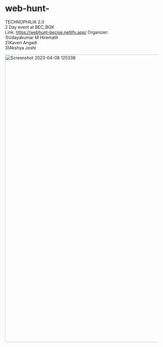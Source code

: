 # web-hunt-</br>
 TECHNOPHILIA 2.0 <br>
 2 Day event at BEC_BGK</br>
 Link: https://webhunt-becise.netlify.app/
 Organizer:</br>
 1)Udayakumar M Hiremath</br>
 2)Kaveri Angadi</br>
 3)Akshya Joshi</br>
 
<img width="947" alt="Screenshot 2023-04-08 125338" src="https://user-images.githubusercontent.com/67870825/230709353-bbae7d72-bde5-4c6e-b354-a3d8961d9f3a.png">
